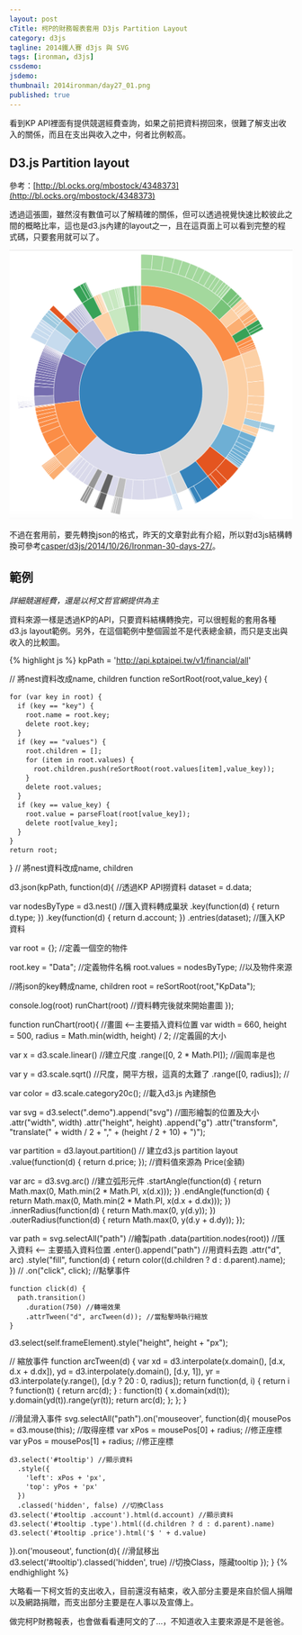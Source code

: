 ```yaml
---
layout: post
cTitle: 柯P的財務報表套用 D3js Partition Layout
category: d3js
tagline: 2014鐵人賽 d3js 與 SVG
tags: [ironman, d3js]
cssdemo: 
jsdemo: 
thumbnail: 2014ironman/day27_01.png
published: true
---
```


看到KP API裡面有提供競選經費查詢，如果之前把資料撈回來，很難了解支出收入的關係，而且在支出與收入之中，何者比例較高。

<!-- more -->

## D3.js Partition layout

參考：[http://bl.ocks.org/mbostock/4348373](http://bl.ocks.org/mbostock/4348373)

透過這張圖，雖然沒有數值可以了解精確的關係，但可以透過視覺快速比較彼此之間的概略比率，這也是d3.js內建的layout之一，且在這頁面上可以看到完整的程式碼，只要套用就可以了。

![](/images/2014ironman/day27_02.png)

不過在套用前，要先轉換json的格式，昨天的文章對此有介紹，所以對d3js結構轉換可參考[casper/d3js/2014/10/26/Ironman-30-days-27/](casper/d3js/2014/10/26/Ironman-30-days-27/)。

## 範例

*詳細競選經費，還是以柯文哲官網提供為主*

資料來源一樣是透過KP的API，只要資料結構轉換完，可以很輕鬆的套用各種d3.js layout範例。另外，在這個範例中整個圓並不是代表總金額，而只是支出與收入的比較圖。

<div class="demo">
<div id="tooltip" class="hidden">
  <div><strong>Infomation</strong></div>
  <div>款項 : <span class="account"></span></div>
  <div>類別 : <span class="type"></span></div>
  <div>金額 : <span class="price"></span></div>
</div>
</div>


{% highlight js %}
kpPath = 'http://api.kptaipei.tw/v1/financial/all'

// 將nest資料改成name, children
function reSortRoot(root,value_key) {

    for (var key in root) {
      if (key == "key") {
        root.name = root.key;
        delete root.key;
      }
      if (key == "values") {
        root.children = [];
        for (item in root.values) {
          root.children.push(reSortRoot(root.values[item],value_key));
        }
        delete root.values;
      }
      if (key == value_key) {
        root.value = parseFloat(root[value_key]);
        delete root[value_key];
      }
    }
    return root;
  }
// 將nest資料改成name, children

d3.json(kpPath, function(d){ //透過KP API撈資料
  dataset = d.data;

  var nodesByType = d3.nest() //匯入資料轉成巢狀
    .key(function(d) { return d.type; })
    .key(function(d) { return d.account; })
    .entries(dataset); //匯入KP資料

  var root = {}; //定義一個空的物件
      

  root.key = "Data"; //定義物件名稱
  root.values = nodesByType; //以及物件來源

  //將json的key轉成name, children
  root = reSortRoot(root,"KpData");
  
  console.log(root)
  runChart(root) //資料轉完後就來開始畫圖
});


function runChart(root){ //畫圖 <--主要插入資料位置
  var width = 660,
    height = 500,
    radius = Math.min(width, height) / 2; //定義圓的大小

  var x = d3.scale.linear() //建立尺度
      .range([0, 2 * Math.PI]); //圓周率是也

  var y = d3.scale.sqrt() //尺度，開平方根，這真的太難了
      .range([0, radius]); //

  var color = d3.scale.category20c(); //載入d3.js 內建顏色

  var svg = d3.select(".demo").append("svg") //圖形繪製的位置及大小
      .attr("width", width)
      .attr("height", height)
    .append("g")
      .attr("transform", "translate(" + width / 2 + "," + (height / 2 + 10) + ")");

  var partition = d3.layout.partition() // 建立d3.js partition layout 
      .value(function(d) { return d.price; }); //資料值來源為 Price(金額)

  var arc = d3.svg.arc() //建立弧形元件
      .startAngle(function(d) { return Math.max(0, Math.min(2 * Math.PI, x(d.x))); })
      .endAngle(function(d) { return Math.max(0, Math.min(2 * Math.PI, x(d.x + d.dx))); })
      .innerRadius(function(d) { return Math.max(0, y(d.y)); })
      .outerRadius(function(d) { return Math.max(0, y(d.y + d.dy)); });

  var path = svg.selectAll("path") //繪製path
      .data(partition.nodes(root)) //匯入資料 <-- 主要插入資料位置
      .enter().append("path") //用資料去跑
      .attr("d", arc) 
      .style("fill", function(d) { return color((d.children ? d : d.parent).name); }) //
      .on("click", click); //點擊事件

    function click(d) {
      path.transition()
        .duration(750) //轉場效果
        .attrTween("d", arcTween(d)); //當點擊時執行縮放
    }

  d3.select(self.frameElement).style("height", height + "px");

  // 縮放事件
  function arcTween(d) { 
    var xd = d3.interpolate(x.domain(), [d.x, d.x + d.dx]),
        yd = d3.interpolate(y.domain(), [d.y, 1]),
        yr = d3.interpolate(y.range(), [d.y ? 20 : 0, radius]);
    return function(d, i) {
      return i
          ? function(t) { return arc(d); }
          : function(t) { x.domain(xd(t)); y.domain(yd(t)).range(yr(t)); return arc(d); };
    };
  }

  //滑鼠滑入事件
  svg.selectAll("path").on('mouseover', function(d){
    mousePos = d3.mouse(this); //取得座標
    var xPos = mousePos[0] + radius; //修正座標
    var yPos = mousePos[1] + radius; //修正座標

    d3.select('#tooltip') //顯示資料
      .style({
        'left': xPos + 'px',
        'top': yPos + 'px'
      })
      .classed('hidden', false) //切換Class
    d3.select('#tooltip .account').html(d.account) //顯示資料
    d3.select('#tooltip .type').html((d.children ? d : d.parent).name)
    d3.select('#tooltip .price').html('$ ' + d.value)
  }).on('mouseout', function(d){ //滑鼠移出
    d3.select('#tooltip').classed('hidden', true) //切換Class，隱藏tooltip
  });
}
{% endhighlight %}


大略看一下柯文哲的支出收入，目前還沒有結束，收入部分主要是來自於個人捐贈以及網路捐贈，而支出部分主要是在人事以及宣傳上。

做完柯P財務報表，也會做看看連阿文的了...，不知道收入主要來源是不是爸爸。



<style>

path {
  stroke: #fff;
  fill-rule: evenodd;
}
.demo{
  position: relative;
}
#tooltip{
  position: absolute;
  max-width: 220px;
  padding: 10px;
  background-color: #fff;
  border-radius: 2px;
  box-shadow: 0 2px 2px rgba(0,0,0, .16);
  pointer-events: none;
  transition: opacity .2s;
  opacity: 1;
  font-size: 11px;
}
#tooltip.hidden{
  opacity: 0;
}
</style>
<script>
kpPath = 'http://api.kptaipei.tw/v1/financial/all'

// 將nest資料改成name, children
function reSortRoot(root,value_key) {

    for (var key in root) {
      if (key == "key") {
        root.name = root.key;
        delete root.key;
      }
      if (key == "values") {
        root.children = [];
        for (item in root.values) {
          root.children.push(reSortRoot(root.values[item],value_key));
        }
        delete root.values;
      }
      if (key == value_key) {
        root.value = parseFloat(root[value_key]);
        delete root[value_key];
      }
    }
    return root;
  }
// 將nest資料改成name, children

d3.json(kpPath, function(d){ //透過KP API撈資料
  dataset = d.data;

  var nodesByType = d3.nest() //匯入資料轉成巢狀
    .key(function(d) { return d.type; })
    .key(function(d) { return d.account; })
    .entries(dataset); //匯入KP資料

  var root = {}; //定義一個空的物件
      

  root.key = "Data"; //定義物件名稱
  root.values = nodesByType; //以及物件來源

  //將json的key轉成name, children
  root = reSortRoot(root,"KpData");
  
  console.log(root)
  runChart(root) //資料轉完後就來開始畫圖
});


function runChart(root){ //畫圖 <--主要插入資料位置
  var width = 660,
    height = 500,
    radius = Math.min(width, height) / 2; //定義圓的大小

  var x = d3.scale.linear() //建立尺度
      .range([0, 2 * Math.PI]); //圓周率是也

  var y = d3.scale.sqrt() //尺度，開平方根，這真的太難了
      .range([0, radius]); //

  var color = d3.scale.category20c(); //載入d3.js 內建顏色

  var svg = d3.select(".demo").append("svg") //圖形繪製的位置及大小
      .attr("width", width)
      .attr("height", height)
    .append("g")
      .attr("transform", "translate(" + width / 2 + "," + (height / 2 + 10) + ")");

  var partition = d3.layout.partition() // 建立d3.js partition layout 
      .value(function(d) { return d.price; }); //資料值來源為 Price(金額)

  var arc = d3.svg.arc() //建立弧形元件
      .startAngle(function(d) { return Math.max(0, Math.min(2 * Math.PI, x(d.x))); })
      .endAngle(function(d) { return Math.max(0, Math.min(2 * Math.PI, x(d.x + d.dx))); })
      .innerRadius(function(d) { return Math.max(0, y(d.y)); })
      .outerRadius(function(d) { return Math.max(0, y(d.y + d.dy)); });

  var path = svg.selectAll("path") //繪製path
      .data(partition.nodes(root)) //匯入資料 <-- 主要插入資料位置
      .enter().append("path") //用資料去跑
      .attr("d", arc) 
      .style("fill", function(d) { return color((d.children ? d : d.parent).name); }) //
      .on("click", click); //點擊事件

    function click(d) {
      path.transition()
        .duration(750) //轉場效果
        .attrTween("d", arcTween(d)); //當點擊時執行縮放
    }

  d3.select(self.frameElement).style("height", height + "px");

  // 縮放事件
  function arcTween(d) { 
    var xd = d3.interpolate(x.domain(), [d.x, d.x + d.dx]),
        yd = d3.interpolate(y.domain(), [d.y, 1]),
        yr = d3.interpolate(y.range(), [d.y ? 20 : 0, radius]);
    return function(d, i) {
      return i
          ? function(t) { return arc(d); }
          : function(t) { x.domain(xd(t)); y.domain(yd(t)).range(yr(t)); return arc(d); };
    };
  }

  //滑鼠滑入事件
  svg.selectAll("path").on('mouseover', function(d){
    mousePos = d3.mouse(this); //取得座標
    var xPos = mousePos[0] + radius; //修正座標
    var yPos = mousePos[1] + radius; //修正座標

    d3.select('#tooltip') //顯示資料
      .style({
        'left': xPos + 'px',
        'top': yPos + 'px'
      })
      .classed('hidden', false) //切換Class
    d3.select('#tooltip .account').html(d.account) //顯示資料
    d3.select('#tooltip .type').html((d.children ? d : d.parent).name)
    d3.select('#tooltip .price').html('$ ' + d.value)
  }).on('mouseout', function(d){ //滑鼠移出
    d3.select('#tooltip').classed('hidden', true) //切換Class，隱藏tooltip
  });
}


</script>
